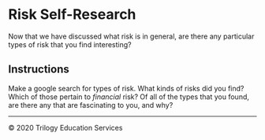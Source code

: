 # Risk Self-Research

Now that we have discussed what risk is in general, are there any particular types of risk that you find interesting?

## Instructions

Make a google search for types of risk. What kinds of risks did you find? Which of those pertain to *financial* risk? Of all of the types that you found, are there any that are fascinating to you, and why?


---

© 2020 Trilogy Education Services
